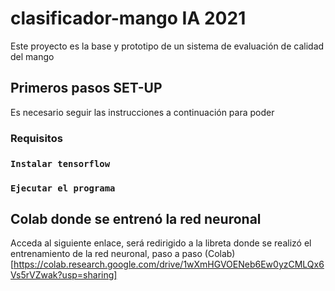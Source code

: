 # clasificador-mango IA 2021
Este proyecto es la base y prototipo de un sistema de evaluación de calidad del mango
## Primeros pasos SET-UP
Es necesario seguir las instrucciones a continuación para poder 
### Requisitos

### `Instalar tensorflow`

### `Ejecutar el programa`

## Colab donde se entrenó la red neuronal
Acceda al siguiente enlace, será redirigido a la libreta donde se realizó el entrenamiento de la red neuronal, paso a paso (Colab)[https://colab.research.google.com/drive/1wXmHGVOENeb6Ew0yzCMLQx6Vs5rVZwak?usp=sharing]

